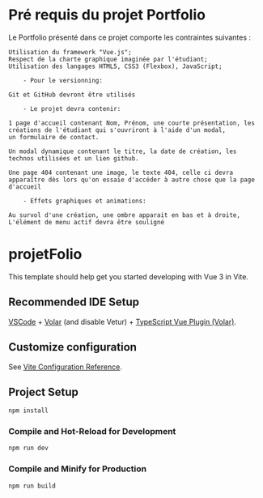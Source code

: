 # Pré requis du projet Portfolio

Le Portfolio présenté dans ce projet comporte les contraintes suivantes :
    
    Utilisation du framework "Vue.js";
    Respect de la charte graphique imaginée par l'étudiant;
    Utilisation des langages HTML5, CSS3 (Flexbox), JavaScript;

        - Pour le versionning:
    
    Git et GitHub devront être utilisés

        - Le projet devra contenir:

    1 page d'accueil contenant Nom, Prénom, une courte présentation, les créations de l'étudiant qui s'ouvriront à l'aide d'un modal,
    un formulaire de contact.

    Un modal dynamique contenant le titre, la date de création, les technos utilisées et un lien github.

    Une page 404 contenant une image, le texte 404, celle ci devra apparaître dès lors qu'on essaie d'accéder à autre chose que la page d'accueil

        - Effets graphiques et animations:
    
    Au survol d'une création, une ombre apparait en bas et à droite,
    L'élément de menu actif devra être souligné

    



# projetFolio

This template should help get you started developing with Vue 3 in Vite.

## Recommended IDE Setup

[VSCode](https://code.visualstudio.com/) + [Volar](https://marketplace.visualstudio.com/items?itemName=Vue.volar) (and disable Vetur) + [TypeScript Vue Plugin (Volar)](https://marketplace.visualstudio.com/items?itemName=Vue.vscode-typescript-vue-plugin).

## Customize configuration

See [Vite Configuration Reference](https://vitejs.dev/config/).

## Project Setup

```sh
npm install
```

### Compile and Hot-Reload for Development

```sh
npm run dev
```

### Compile and Minify for Production

```sh
npm run build
```
